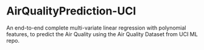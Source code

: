 # AirQualityPrediction-UCI
An end-to-end complete multi-variate linear regression with polynomial features, to predict the Air Quality using the Air Quality Dataset from UCI ML repo. 
